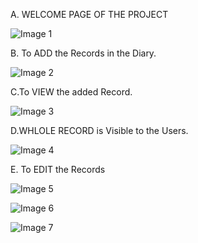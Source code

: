 A. WELCOME PAGE OF THE PROJECT 

![Image 1](https://user-images.githubusercontent.com/94228353/143008328-a7e1e424-e4e7-46c4-b09c-87d94f9b256e.jpeg)

B. To ADD the Records in the Diary.

![Image 2](https://user-images.githubusercontent.com/94228353/143009495-a3971d53-122c-460f-bb0a-3b51da75fe1d.jpeg)

C.To VIEW the added Record.

![Image 3](https://user-images.githubusercontent.com/94228353/143009797-fa66ba62-2177-40f0-93b2-19f25005002c.jpeg)

D.WHLOLE RECORD is Visible to the Users.

![Image 4](https://user-images.githubusercontent.com/94228353/143010093-6b9e859e-2715-442a-bdff-85bb82601498.jpeg)

E. To EDIT the Records

![Image 5](https://user-images.githubusercontent.com/94228353/143011319-1303296b-74c5-4a97-90c7-dc5dbdb9c649.jpeg)

![Image 6](https://user-images.githubusercontent.com/94228353/143011526-19785dac-b36e-43fa-b64e-eeb65548c9cc.jpeg)

![Image 7](https://user-images.githubusercontent.com/94228353/143011707-bb78cf96-31c1-4dd8-8000-357c7630a8f6.jpeg)
